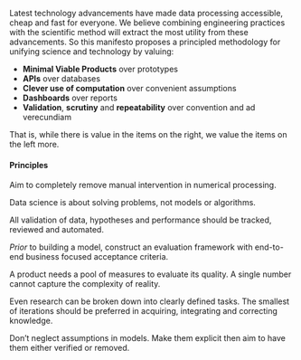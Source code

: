 Latest technology advancements have made data processing accessible, cheap and fast for everyone. We believe combining engineering practices with the scientific method will extract the most utility from these advancements. So this manifesto proposes a principled methodology for unifying science and technology by valuing:

 - **Minimal Viable Products** over prototypes
 - **APIs** over databases
 - **Clever use of computation** over convenient assumptions
 - **Dashboards** over reports
 - **Validation**, **scrutiny** and **repeatability** over convention and ad verecundiam

That is, while there is value in the items on the right, we value the items on the left more.

#### Principles

Aim to completely remove manual intervention in numerical processing.

Data science is about solving problems, not models or algorithms.

All validation of data, hypotheses and performance should be tracked, reviewed and automated.

*Prior* to building a model, construct an evaluation framework with end-to-end business focused acceptance criteria.

A product needs a pool of measures to evaluate its quality. A single number cannot capture the complexity of reality.

Even research can be broken down into clearly defined tasks. The smallest of iterations should be preferred in acquiring, integrating and correcting knowledge.

Don’t neglect assumptions in models. Make them explicit then aim to have them either verified or removed.

[//]: # (Authors:)
[//]: # (Sam Savage)
[//]: # (Gianmario Spacagna)
[//]: # (Victor Paraschiv)
